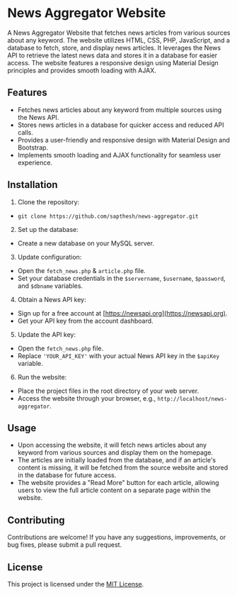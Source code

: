 # News Aggregator Website

A News Aggregator Website that fetches news articles from various sources about any keyword. The website utilizes HTML, CSS, PHP, JavaScript, and a database to fetch, store, and display news articles. It leverages the News API to retrieve the latest news data and stores it in a database for easier access. The website features a responsive design using Material Design principles and provides smooth loading with AJAX.

## Features

- Fetches news articles about any keyword from multiple sources using the News API.
- Stores news articles in a database for quicker access and reduced API calls.
- Provides a user-friendly and responsive design with Material Design and Bootstrap.
- Implements smooth loading and AJAX functionality for seamless user experience.

## Installation

1. Clone the repository:
- `git clone https://github.com/sapthesh/news-aggregator.git`

2. Set up the database:

- Create a new database on your MySQL server.

3. Update configuration:

- Open the `fetch_news.php` & `article.php` file.
- Set your database credentials in the `$servername`, `$username`, `$password`, and `$dbname` variables.

4. Obtain a News API key:

- Sign up for a free account at [https://newsapi.org](https://newsapi.org).
- Get your API key from the account dashboard.

5. Update the API key:

- Open the `fetch_news.php` file.
- Replace `'YOUR_API_KEY'` with your actual News API key in the `$apiKey` variable.

6. Run the website:

- Place the project files in the root directory of your web server.
- Access the website through your browser, e.g., `http://localhost/news-aggregator`.

## Usage

- Upon accessing the website, it will fetch news articles about any keyword from various sources and display them on the homepage.
- The articles are initially loaded from the database, and if an article's content is missing, it will be fetched from the source website and stored in the database for future access.
- The website provides a "Read More" button for each article, allowing users to view the full article content on a separate page within the website.

## Contributing

Contributions are welcome! If you have any suggestions, improvements, or bug fixes, please submit a pull request.

## License

This project is licensed under the [MIT License](LICENSE).
